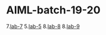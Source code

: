 
# AIML-batch-19-20

7.[lab-7](https://github.com/vedasai984/AIML-batch-19-20/blob/main/assignment_7.ipynb)
5.[lab-5](https://github.com/vedasai984/AIML-batch-19-20/blob/main/assignment_5(_2203A51472).ipynb)
8.[lab-8](https://github.com/vedasai984/AIML-batch-19-20/blob/main/assignment_8.ipynb)
8.[lab-9](https://github.com/vedasai984/AIML-batch-19-20/blob/main/assignment_9.ipynb)
